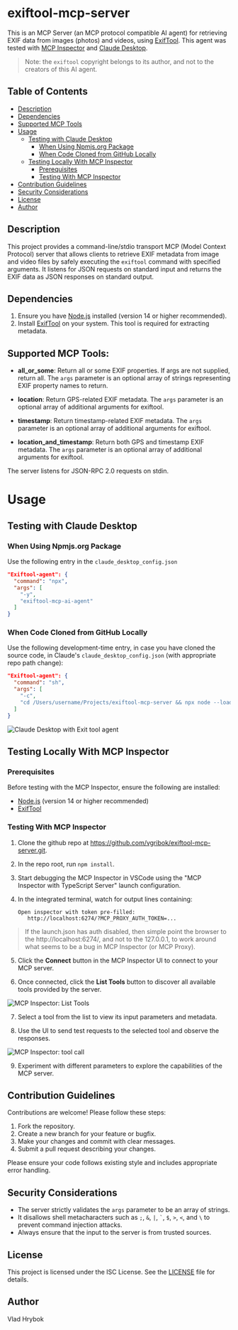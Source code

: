 # exiftool-mcp-server

This is an MCP Server (an MCP protocol compatible AI agent) for retrieving EXIF data from images (photos) and videos, using [ExifTool](https://exiftool.org/). This agent was tested with [MCP Inspector](https://modelcontextprotocol.io/docs/tools/inspector) and [Claude Desktop](https://claude.ai/download).

> Note: the `exiftool` copyright belongs to its author, and not to the creators of this AI agent.

## Table of Contents

- [Description](#description)
- [Dependencies](#dependencies)
- [Supported MCP Tools](#supported-mcp-tools)
- [Usage](#usage)
  - [Testing with Claude Desktop](#testing-with-claude-desktop)
    - [When Using Npmjs.org Package](#when-using-npmjsorg-package)
    - [When Code Cloned from GitHub Locally](#when-code-cloned-from-github-locally)
  - [Testing Locally With MCP Inspector](#testing-locally-with-mcp-inspector)
    - [Prerequisites](#prerequisites)
    - [Testing With MCP Inspector](#testing-with-mcp-inspector)
- [Contribution Guidelines](#contribution-guidelines)
- [Security Considerations](#security-considerations)
- [License](#license)
- [Author](#author)

## Description

This project provides a command-line/stdio transport MCP (Model Context Protocol) server that allows clients to retrieve EXIF metadata from image and video files by safely executing the `exiftool` command with specified arguments. It listens for JSON requests on standard input and returns the EXIF data as JSON responses on standard output.

## Dependencies

1. Ensure you have [Node.js](https://nodejs.org/) installed (version 14 or higher recommended).
2. Install [ExifTool](https://exiftool.org/) on your system. This tool is required for extracting metadata.


## Supported MCP Tools:

- **all_or_some**: Return all or some EXIF properties. If args are not supplied, return all. The `args` parameter is an optional array of strings representing EXIF property names to return.

- **location**: Return GPS-related EXIF metadata. The `args` parameter is an optional array of additional arguments for exiftool.

- **timestamp**: Return timestamp-related EXIF metadata. The `args` parameter is an optional array of additional arguments for exiftool.

- **location_and_timestamp**: Return both GPS and timestamp EXIF metadata. The `args` parameter is an optional array of additional arguments for exiftool.

The server listens for JSON-RPC 2.0 requests on stdin. 


# Usage

## Testing with Claude Desktop 

### When Using Npmjs.org Package

Use the following entry in the `claude_desktop_config.json`

```json
"Exiftool-agent": {
  "command": "npx",
  "args": [
    "-y",
    "exiftool-mcp-ai-agent"
  ]
}
```

### When Code Cloned from GitHub Locally

Use the following development-time entry, in case you have cloned the source code, in Claude's `claude_desktop_config.json` (with appropriate repo path change):

```json
"Exiftool-agent": {
  "command": "sh",
  "args": [
    "-c",
    "cd /Users/username/Projects/exiftool-mcp-server && npx node --loader ts-node/esm --no-warnings src/index.ts"
  ]
}
```

![Claude Desktop with Exit tool agent](docs/images/claude-desktop.png)

## Testing Locally With MCP Inspector

### Prerequisites

Before testing with the MCP Inspector, ensure the following are installed:

- [Node.js](https://nodejs.org/) (version 14 or higher recommended)
- [ExifTool](https://exiftool.org/)


### Testing With MCP Inspector

1. Clone the github repo at https://github.com/vgribok/exiftool-mcp-server.git.

2. In the repo root, run `npm install`.

3. Start debugging the MCP Inspector in VSCode using the "MCP Inspector with TypeScript Server" launch configuration.

4. In the integrated terminal, watch for output lines containing:

   ```
   Open inspector with token pre-filled:
      http://localhost:6274/?MCP_PROXY_AUTH_TOKEN=...
   ```
  > If the launch.json has auth disabled, then simple point the browser to the http://localhost:6274/, and not to the 127.0.0.1, to work around what seems to be a bug in MCP Inspector (or MCP Proxy).

5. Click the **Connect** button in the MCP Inspector UI to connect to your MCP server.

6. Once connected, click the **List Tools** button to discover all available tools provided by the server.

![MCP Inspector: List Tools](docs/images/mcp-inspector-list-tools.png)

7. Select a tool from the list to view its input parameters and metadata.

8. Use the UI to send test requests to the selected tool and observe the responses.

![MCP Inspector: tool call](docs/images/mcp-inspector-tool-call.png)

9. Experiment with different parameters to explore the capabilities of the MCP server.


## Contribution Guidelines

Contributions are welcome! Please follow these steps:

1. Fork the repository.
2. Create a new branch for your feature or bugfix.
3. Make your changes and commit with clear messages.
4. Submit a pull request describing your changes.

Please ensure your code follows existing style and includes appropriate error handling.

## Security Considerations

- The server strictly validates the `args` parameter to be an array of strings.
- It disallows shell metacharacters such as `;`, `&`, `|`, `` ` ``, `$`, `>`, `<`, and `\` to prevent command injection attacks.
- Always ensure that the input to the server is from trusted sources.

## License

This project is licensed under the ISC License. See the [LICENSE](LICENSE) file for details.

## Author

Vlad Hrybok
